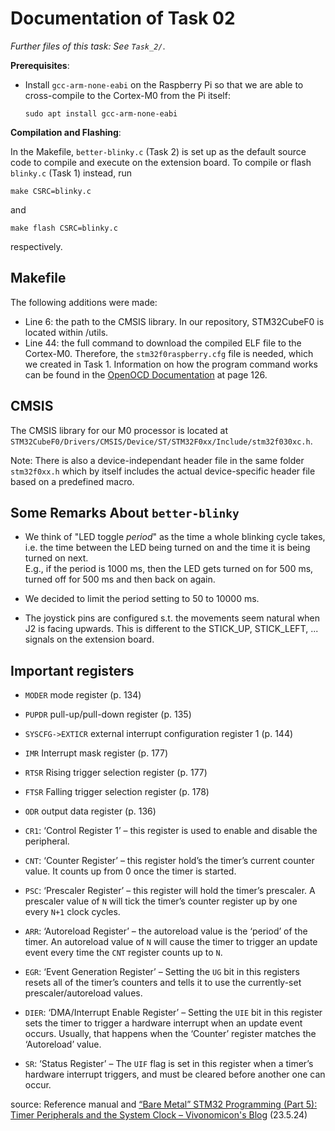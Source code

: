 # Documentation of Task 02
_Further files of this task: See `Task_2/`_.

**Prerequisites**:

- Install `gcc-arm-none-eabi` on the Raspberry Pi so that we are able to cross-compile to the Cortex-M0 from the Pi itself:
  
  ```
  sudo apt install gcc-arm-none-eabi
  ```

**Compilation and Flashing**:

In the Makefile, `better-blinky.c` (Task 2) is set up as the default source code to compile and execute on the extension board.
To compile or flash `blinky.c` (Task 1) instead, run
```
make CSRC=blinky.c
```
and
```
make flash CSRC=blinky.c
```
respectively.

## Makefile

The following additions were made:

- Line 6: the path to the CMSIS library. In our repository, STM32CubeF0 is located within /utils.
- Line 44: the full command to download the compiled ELF file to the Cortex-M0. Therefore, the `stm32f0raspberry.cfg` file is needed, which we created in Task 1. Information on how the program command works can be found in the [OpenOCD Documentation](https://openocd.org/doc-release/pdf/openocd.pdf) at page 126.


## CMSIS

The CMSIS library for our M0 processor is located at `STM32CubeF0/Drivers/CMSIS/Device/ST/STM32F0xx/Include/stm32f030xc.h`.  

Note: There is also a device-independant header file in the same folder `stm32f0xx.h` which by itself includes the actual device-specific header file based on a predefined macro.


## Some Remarks About `better-blinky`

- We think of "LED toggle _period_" as the time a whole blinking cycle takes, i.e. the time between the LED being turned on and the time it is being turned on next.  
E.g., if the period is 1000 ms, then the LED gets turned on for 500 ms, turned off for 500 ms and then back on again.

- We decided to limit the period setting to 50 to 10000 ms. 

- The joystick pins are configured s.t. the movements seem natural when J2 is facing upwards. This is different to the STICK_UP, STICK_LEFT, ... signals on the extension board.


## Important registers

- `MODER` mode register (p. 134)

- `PUPDR` pull-up/pull-down register (p. 135)

- `SYSCFG->EXTICR` external interrupt configuration register 1 (p. 144)

- `IMR` Interrupt mask register (p. 177)

- `RTSR` Rising trigger selection register (p. 177)

- `FTSR` Falling trigger selection register (p. 178)

- `ODR` output data register (p. 136)

- `CR1`: ‘Control Register 1’ – this register is used to enable and disable the peripheral.

- `CNT`: ‘Counter Register’ – this register hold’s the timer’s current counter value. It counts up from 0 once the timer is started.

- `PSC`: ‘Prescaler Register’ – this register will hold the timer’s prescaler. A prescaler value of `N` will tick the timer’s counter register up by one every `N+1` clock cycles.

- `ARR`: ‘Autoreload Register’ – the autoreload value is the ‘period’ of the timer. An autoreload value of `N` will cause the timer to trigger an update event every time the `CNT` register counts up to `N`.

- `EGR`: ‘Event Generation Register’ – Setting the `UG` bit in this registers resets all of the timer’s counters and tells it to use the currently-set prescaler/autoreload values.

- `DIER`: ‘DMA/Interrupt Enable Register’ – Setting the `UIE` bit
   in this register sets the timer to trigger a hardware interrupt when an
   update event occurs. Usually, that happens when the ‘Counter’ register 
  matches the ‘Autoreload’ value.

- `SR`: ‘Status Register’ – The `UIF` flag is set in this register when a timer’s hardware interrupt triggers, and must be cleared before another one can occur.

source: Reference manual and [“Bare Metal” STM32 Programming (Part 5): Timer Peripherals and the System Clock &#8211; Vivonomicon&#039;s Blog](https://vivonomicon.com/2018/05/20/bare-metal-stm32-programming-part-5-timer-peripherals-and-the-system-clock/) (23.5.24)